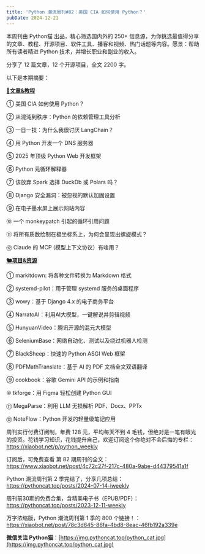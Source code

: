 ```yaml
---
title: 'Python 潮流周刊#82：美国 CIA 如何使用 Python？'
pubDate: 2024-12-21
---
```


本周刊由 Python猫 出品，精心筛选国内外的 250+ 信息源，为你挑选最值得分享的文章、教程、开源项目、软件工具、播客和视频、热门话题等内容。愿景：帮助所有读者精进 Python 技术，并增长职业和副业的收入。

分享了 12 篇文章，12 个开源项目，全文 2200 字。

以下是本期摘要： 

**[🦄文章&教程](https://xiaobot.net/p/python_weekly)** 


① 美国 CIA 如何使用 Python？

② 从混沌到秩序：Python 的依赖管理工具分析

③ 一日一技：为什么我很讨厌 LangChain？

④ 用 Python 开发一个 DNS 服务器

⑤ 2025 年顶级 Python Web 开发框架

⑥ Python 元循环解释器

⑦ 该放弃 Spark 选择 DuckDb 或 Polars 吗？

⑧ Django 安全漏洞：被忽视的默认加固设置

⑨ 在电子墨水屏上展示网站内容

⑩ 一个 monkeypatch 引起的循环引用问题

⑪ 将所有质数绘制在极坐标系上，为何会呈现出螺旋模式？

⑫ Claude 的 MCP (模型上下文协议）有啥用？

**[🐿️项目&资源](https://xiaobot.net/p/python_weekly)** 


① markitdown: 将各种文件转换为 Markdown 格式

② systemd-pilot：用于管理 systemd 服务的桌面程序

③ wowy：基于 Django 4.x 的电子商务平台

④ NarratoAI：利用AI大模型，一键解说并剪辑视频

⑤ HunyuanVideo：腾讯开源的混元大模型

⑥ SeleniumBase：网络自动化、测试以及绕过机器人检测

⑦ BlackSheep：快速的 Python ASGI Web 框架

⑧ PDFMathTranslate：基于 AI 的 PDF 文档全文双语翻译

⑨ cookbook：谷歌 Gemini API 的示例和指南

⑩ tkforge：用 Figma 轻松创建 Python GUI

⑪ MegaParse：利用 LLM 无损解析 PDF、Docx、PPTx

⑫ NoteFlow：Python 开发的轻量级笔记应用



周刊实行付费订阅制，年费 128 元，平均每天不到 4 毛钱，但绝对是一笔有眼光的投资。花钱学习知识，花钱提升自己，欢迎订阅这个你绝对不会后悔的专栏：https://xiaobot.net/p/python_weekly 

订阅后，可免费查看 第 82 期周刊的全文：https://www.xiaobot.net/post/4c72c27f-217c-480a-9abe-d44379541a1f

Python 潮流周刊第 2 季完结了，分享几项总结：https://pythoncat.top/posts/2024-07-14-iweekly 

周刊前30期的免费合集，含精美电子书（EPUB/PDF）：https://pythoncat.top/posts/2023-12-11-weekly 

万字浓缩版，Python 潮流周刊第 1 季的 800 个链接！：https://xiaobot.net/post/78c3d645-86fa-4bd8-8eac-46fb192a339e 

**微信关注 Python猫**：[https://img.pythoncat.top/python_cat.jpg](https://img.pythoncat.top/python_cat.jpg) 


